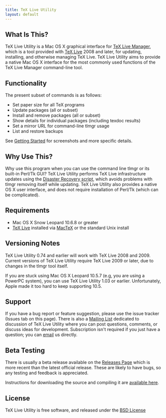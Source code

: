 ```yaml
---
title: TeX Live Utility
layout: default
---
```


## What Is This?

TeX Live Utility is a Mac OS X graphical interface for [TeX Live Manager](http://www.tug.org/texlive/tlmgr.html), which is a tool provided with [TeX Live](http://www.tug.org/texlive/) 2008 and later, for updating, installing, and otherwise managing TeX Live. TeX Live Utility aims to provide a native Mac OS X interface for the most commonly used functions of the TeX Live Manager command-line tool.

## Functionality

The present subset of commands is as follows:

  * Set paper size for all TeX programs
  * Update packages (all or subset)
  * Install and remove packages (all or subset)
  * Show details for individual packages (including texdoc results)
  * Set a mirror URL for command-line tlmgr usage
  * List and restore backups

See [Getting Started](GettingStarted.html) for screenshots and more specific details.

## Why Use This?
Why use this program when you can use the command line tlmgr or its built-in Perl/Tk GUI? TeX Live Utility performs TeX Live infrastructure updates using the [Disaster Recovery script](http://www.tug.org/texlive/tlmgr.html), which avoids problems with tlmgr removing itself while updating. TeX Live Utility also provides a native OS X user interface, and does not require installation of Perl/Tk (which can be complicated).

## Requirements

  * Mac OS X Snow Leopard 10.6.8 or greater
  * [TeX Live](http://www.tug.org/texlive/) installed via [MacTeX](http://www.tug.org/mactex) or the standard Unix install


## Versioning Notes
TeX Live Utility 0.74 and earlier will work with TeX Live 2008 and 2009. Current versions of TeX Live Utility require TeX Live 2009 or later, due to changes in the tlmgr tool itself.

If you are stuck using Mac OS X Leopard 10.5.7 (e.g, you are using a PowerPC system), you can use TeX Live Utility 1.03 or earlier. Unfortunately, Apple made it too hard to keep supporting 10.5.

## Support
If you have a bug report or feature suggestion, please use the issue tracker (Issues tab on this page). There is also a [Mailing List](http://tug.org/mailman/listinfo/tlu) dedicated to discussion of TeX Live Utility where you can post questions, comments, or discuss ideas for development. Subscription isn't required if you just have a question; you can [email](mailto:tlu@tug.org) us directly.

## Beta Testing
There is usually a beta release available on the [Releases Page](https://github.com/amaxwell/tlutility/releases) which is more recent than the latest official release. These are likely to have bugs, so any testing and feedback is appreciated.

Instructions for downloading the source and compiling it are [available here](Building.html).

## License
TeX Live Utility is free software, and released under the [BSD License](License.html)
